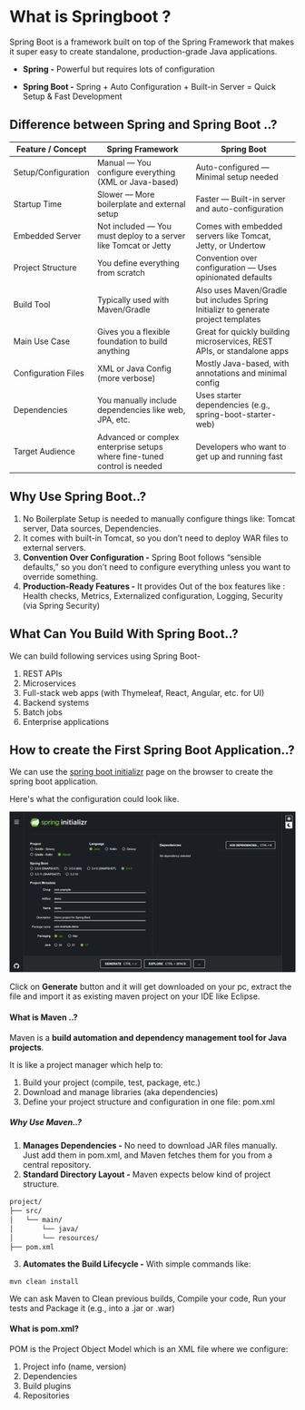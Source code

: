 # What is Springboot ?
Spring Boot is a framework built on top of the Spring Framework that makes it super easy to create standalone, production-grade Java applications.

- **Spring -** Powerful but requires lots of configuration

- **Spring Boot -** Spring + Auto Configuration + Built-in Server = Quick Setup & Fast Development


## Difference between Spring and Spring Boot ..?

|Feature / Concept   |	Spring Framework    |	Spring Boot     |
|--------------------|----------------------|-------------------|
|Setup/Configuration    |	Manual — You configure everything (XML or Java-based)   |	Auto-configured — Minimal setup needed  |
|Startup Time   |	Slower — More boilerplate and external setup    |	Faster — Built-in server and auto-configuration |
|Embedded Server    |	Not included — You must deploy to a server like Tomcat or Jetty |	Comes with embedded servers like Tomcat, Jetty, or Undertow |
|Project Structure  |	You define everything from scratch	|   Convention over configuration — Uses opinionated defaults   |
|Build Tool |	Typically used with Maven/Gradle    |	Also uses Maven/Gradle but includes Spring Initializr to generate project templates |
|Main Use Case  |	Gives you a flexible foundation to build anything   |	Great for quickly building microservices, REST APIs, or standalone apps |
|Configuration Files    |	XML or Java Config (more verbose)   |	Mostly Java-based, with annotations and minimal config  |
|Dependencies   |	You manually include dependencies like web, JPA, etc.   |	Uses starter dependencies (e.g., spring-boot-starter-web)   |
|Target Audience    |	Advanced or complex enterprise setups where fine-tuned control is needed    |	Developers who want to get up and running fast  |





## Why Use Spring Boot..?
1. No Boilerplate Setup is needed to manually configure things like: Tomcat server, Data sources, Dependencies.
2. It comes with built-in Tomcat, so you don’t need to deploy WAR files to external servers.
3. **Convention Over Configuration -** Spring Boot follows “sensible defaults,” so you don’t need to configure everything unless you want to override something.
4.  **Production-Ready Features -** It provides Out of the box features like : Health checks, Metrics, Externalized configuration, Logging, Security (via Spring Security)

## What Can You Build With Spring Boot..?
We can build following services using Spring Boot-
1. REST APIs
2. Microservices
3. Full-stack web apps (with Thymeleaf, React, Angular, etc. for UI)
4. Backend systems
5. Batch jobs
6. Enterprise applications

## How to create the First Spring Boot Application..?
We can use the [spring boot initializr](https://start.spring.io/) page on the browser to create the spring boot application.

Here's what the configuration could look like.

![Spring Boot Initializr](springbootinitializr.png)

Click on **Generate** button and it will get downloaded on your pc, extract the file and import it as existing maven project on your IDE like Eclipse.


#### What is Maven ..?
Maven is a **build automation and dependency management tool for Java projects**.

It is like a project manager which help to:

1. Build your project (compile, test, package, etc.)
2. Download and manage libraries (aka dependencies)
3. Define your project structure and configuration in one file: pom.xml

##### Why Use Maven..?
1. **Manages Dependencies -** No need to download JAR files manually. Just add them in pom.xml, and Maven fetches them for you from a central repository.
2. **Standard Directory Layout -** Maven expects below kind of project structure.
```
project/
├── src/
│   └── main/
│       └── java/
│       └── resources/
├── pom.xml
```

3. **Automates the Build Lifecycle -**
With simple commands like:
```
mvn clean install
```
We can ask Maven to Clean previous builds, Compile your code, Run your tests and Package it (e.g., into a .jar or .war)

#### What is pom.xml?
POM is the Project Object Model which is an XML file where we configure:
1. Project info (name, version)
2. Dependencies
3. Build plugins
4. Repositories

